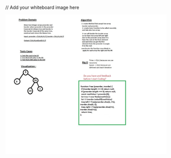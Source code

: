 // Add your whiteboard image here


<img alt="" src="./code1Updated.jpg" style="width: auto;height: auto;">

